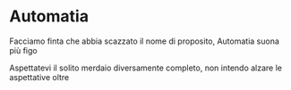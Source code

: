 # Automatia
Facciamo finta che abbia scazzato il nome di proposito, Automatia suona più figo

Aspettatevi il solito merdaio diversamente completo, non intendo alzare le aspettative oltre
